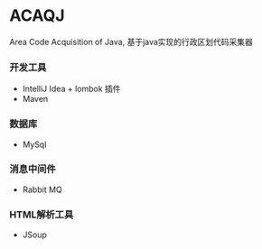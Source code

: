 # ACAQJ
Area Code Acquisition of Java, 基于java实现的行政区划代码采集器

### 开发工具
- IntelliJ Idea + lombok 插件
- Maven

### 数据库
- MySql

### 消息中间件
- Rabbit MQ

### HTML解析工具
- JSoup
